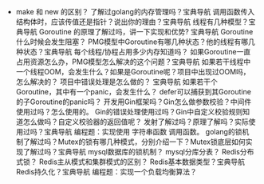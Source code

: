 - make 和 new 的区别？
了解过golang的内存管理吗？宝典导航
调用函数传入结构体时，应该传值还是指针？说出你的理由？宝典导航
线程有几种模型？宝典导航
Goroutine 的原理了解过吗，讲一下实现和优势? 宝典导航
Goroutine 什么时候会发生阻塞？
PMG模型中Goroutine有哪几种状态？他的线程有哪几种状态？宝典导航
每个线程/协程占用多少内存知道吗？
如果Goroutine一直占用资源怎么办，PMG模型怎么解决的这个问题？宝典导航
如果若干线程中一个线程OOM，会发生什么？如果是Goroutine呢？项目中出现过OOM吗，怎么解决的？
项目中错误处理是怎么做的？ 宝典导航
如果若干个Goroutine，其中有一个panic，会发生什么？
defer可以捕获到其Goroutine的子Goroutine的panic吗？
开发用Gin框架吗？Gin怎么做参数校验？中间件使用过吗？怎么使用的。
Gin的错误处理使用过吗？Gin中自定义校验规则知道怎么做吗？自定义校验器的返回值呢？
发射了解过吗？原理了解吗？实际使用过吗？宝典导航
编程题：实现使用 字符串函数 调用函数。
golang的锁机制了解过吗？Mutex的锁有哪几种模式，分别介绍一下？Mutex锁底层如何实现了解过吗？宝典导航
mysql数据库的锁机制？
mysql分库分表？
Redis分布式锁？
Redis主从模式和集群模式的区别？
Redis基本数据类型？宝典导航
Redis持久化？宝典导航
编程题：实现一个负载均衡算法？